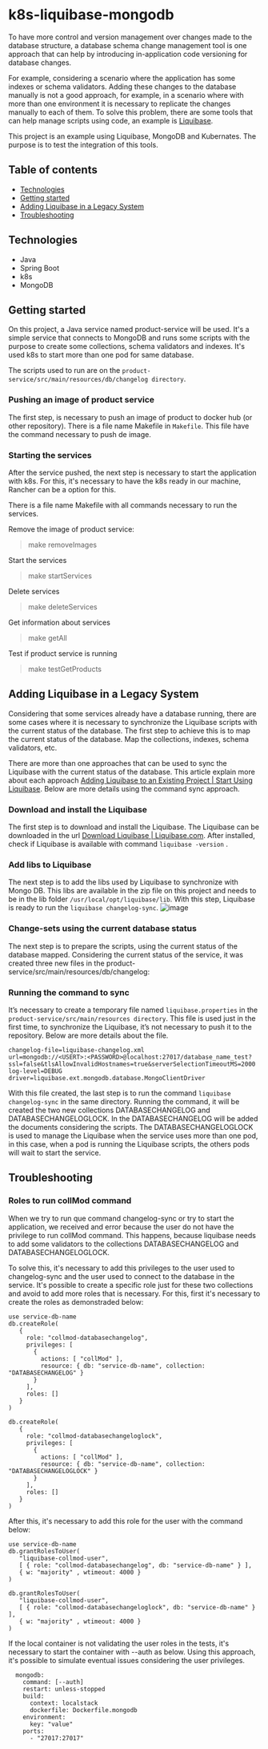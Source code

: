 # k8s-liquibase-mongodb
To have more control and version management over changes made to the database structure, a database schema change management tool is one approach that can help by introducing in-application code versioning for database changes.

For example, considering a scenario where the application has some indexes or schema validators. Adding these changes to the database manually is not a good approach, for example, in a scenario where with more than one environment it is necessary to replicate the changes manually to each of them. To solve this problem, there are some tools that can help manage scripts using code, an example is [Liquibase](https://www.liquibase.org/).

This project is an example using Liquibase, MongoDB and Kubernates. The purpose is to test the integration of this tools.

## Table of contents

* [Technologies](#technologies)
* [Getting started](#getting-started)
* [Adding Liquibase in a Legacy System](#adding-liquibase-in-a-legacy-system)
* [Troubleshooting](#troubleshooting)

## Technologies
* Java
* Spring Boot
* k8s
* MongoDB

## Getting started
On this project, a Java service named product-service will be used. It's a simple service that connects to MongoDB and runs some scripts with the purpose to create some collections, schema validators and indexes. It's used k8s to start more than one pod for same database.

The scripts used to run are on the `product-service/src/main/resources/db/changelog directory`.

### Pushing an image of product service
The first step, is necessary to push an image of product to docker hub (or other repository). There is a file name Makefile in `Makefile`. This file have the command necessary to push de image.

### Starting the services
After the service pushed, the next step is necessary to start the application with k8s. For this, it's necessary to have the k8s ready in our machine, Rancher can be a option for this.

There is a file name Makefile with all commands necessary to run the services.

Remove the image of product service:
> make removeImages

Start the services
> make startServices

Delete services
> make deleteServices

Get information about services
> make getAll

Test if product service is running
> make testGetProducts

## Adding Liquibase in a Legacy System
Considering that some services already have a database running, there are some cases where it is necessary to synchronize the Liquibase scripts with the current status of the database. The first step to achieve this is to map the current status of the database. Map the collections, indexes, schema validators, etc.

There are more than one approaches that can be used to sync the Liquibase with the current status of the database. This article explain more about each approach [Adding Liquibase to an Existing Project | Start Using Liquibase](https://www.liquibase.com/blog/adding-liquibase-on-an-existing-project). Below are more details using the command sync approach.


### Download and install the Liquibase
The first step is to download and install the Liquibase. The Liquibase can be downloaded in the url [Download Liquibase | Liquibase.com](https://www.liquibase.org/DOWNLOAD). After installed, check if Liquibase is available with command `liquibase -version` .

### Add libs to Liquibase
The next step is to add the libs used by Liquibase to synchronize with Mongo DB. This libs are available in the zip file on this project and needs to be in the lib folder `/usr/local/opt/liquibase/lib`. With this step, Liquibase is ready to run the `liquibase changelog-sync`. 
![image](https://github.com/augustocolombelli/k8s-liquibase-mongodb/assets/20463205/da8c03b3-d05f-4635-89bf-eb09c91ea54a)

### Change-sets using the current database status
The next step is to prepare the scripts, using the current status of the database mapped. Considering the current status of the service, it was created three new files in the product-service/src/main/resources/db/changelog:

### Running the command to sync
It’s necessary to create a temporary file named `liquibase.properties` in the `product-service/src/main/resources directory`. This file is used just in the first time, to synchronize the Liquibase, it’s not necessary to push it to the repository. Below are more details about the file.

```
changelog-file=liquibase-changelog.xml
url=mongodb://<USERT>:<PASSWORD>@localhost:27017/database_name_test?ssl=false&tlsAllowInvalidHostnames=true&serverSelectionTimeoutMS=2000
log-level=DEBUG
driver=liquibase.ext.mongodb.database.MongoClientDriver
```

With this file created, the last step is to run the command `liquibase changelog-sync` in the same directory. Running the command, it will be created the two new collections DATABASECHANGELOG and DATABASECHANGELOGLOCK. In the DATABASECHANGELOG will be added the documents considering the scripts. The DATABASECHANGELOGLOCK is used to manage the Liquibase when the service uses more than one pod, in this case, when a pod is running the Liquibase scripts, the others pods will wait to start the service.

## Troubleshooting
### Roles to run collMod command
When we try to run que command changelog-sync or try to start the application, we received and error because the user do not have the privilege to run collMod command. This happens, because liquibase needs to add some validators to the collections DATABASECHANGELOG and DATABASECHANGELOGLOCK.

To solve this, it's necessary to add this privileges to the user used to changelog-sync and the user used to connect to the database in the service. It's possible to create a specific role just for these two collections and avoid to add more roles that is necessary. For this, first it's necessary to create the roles as demonstraded below:

```
use service-db-name
db.createRole(
   {
     role: "collmod-databasechangelog", 
     privileges: [
       {
         actions: [ "collMod" ],
         resource: { db: "service-db-name", collection: "DATABASECHANGELOG" }
       }
     ],
     roles: []
   }
)
```
```
db.createRole(
   {
     role: "collmod-databasechangeloglock", 
     privileges: [
       {
         actions: [ "collMod" ],
         resource: { db: "service-db-name", collection: "DATABASECHANGELOGLOCK" }
       }
     ],
     roles: []
   }
)
```
After this, it's necessary to add this role for the user with the command below:
```
use service-db-name
db.grantRolesToUser(
   "liquibase-collmod-user",
   [ { role: "collmod-databasechangelog", db: "service-db-name" } ],
   { w: "majority" , wtimeout: 4000 }
)
```
```
db.grantRolesToUser(
   "liquibase-collmod-user",
   [ { role: "collmod-databasechangeloglock", db: "service-db-name" } ],
   { w: "majority" , wtimeout: 4000 }
)
```
If the local container is not validating the user roles in the tests, it's necessary to start the container with --auth as below. Using this approach, it's possible to simulate eventual issues considering the user privileges.
```
  mongodb:
    command: [--auth]
    restart: unless-stopped
    build:
      context: localstack
      dockerfile: Dockerfile.mongodb
    environment:
      key: "value"
    ports:
      - "27017:27017"
```


